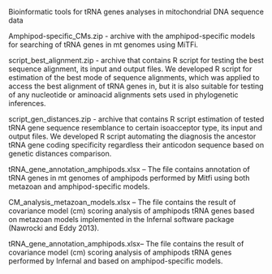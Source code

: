 Bioinformatic tools for tRNA genes analyses in mitochondrial DNA sequence data

Amphipod-specific_CMs.zip - archive with the amphipod-specific models for searching of  tRNA genes in mt genomes using MiTFi.

script_best_alignment.zip  - archive that contains R script for testing the best sequence alignment, its input and output files. We  developed R script for estimation of the best mode of sequence alignments, which was applied to access the best alignment of tRNA genes in, but it is also suitable for testing of any nucleotide or aminoacid alignments sets used in phylogenetic inferences. 

script_gen_distances.zip -   archive that contains R script estimation of tested tRNA gene sequence resemblance to certain isoacceptor type, its input and output files. We developed R script automating the diagnosis the ancestor tRNA gene coding specificity regardless their anticodon sequence based on genetic distances comparison. 

tRNA_gene_annotation_amphipods.xlsx – The file contains annotation of tRNA genes in mt genomes of amphipods performed by Mitfi using both metazoan and amphipod-specific models.

CM_analysis_metazoan_models.xlsx – The file contains the result of covariance model (cm) scoring analysis of  amphipods tRNA genes based on metazoan models implemented in the Infernal software package (Nawrocki and Eddy 2013).

tRNA_gene_annotation_amphipods.xlsx– The file contains the result of covariance model (cm) scoring analysis of  amphipods tRNA genes performed by Infernal and based on amphipod-specific models.
